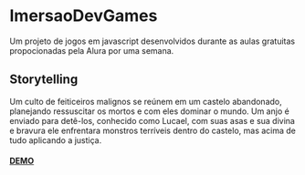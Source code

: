 # __ImersaoDevGames__
Um projeto de jogos em javascript desenvolvidos durante as aulas gratuitas propocionadas pela Alura por uma semana.


## Storytelling

Um culto de feiticeiros malignos se reúnem em um castelo abandonado, planejando ressuscitar  os mortos e com eles dominar o mundo. Um anjo é enviado para detê-los, conhecido como Lucael, com suas asas e sua divina e bravura ele enfrentara monstros terríveis dentro do castelo, mas acima de tudo aplicando a justiça. 


#### [**DEMO**](demo)

[demo]: https://jairodoni.github.io/ImersaoDevGames/
